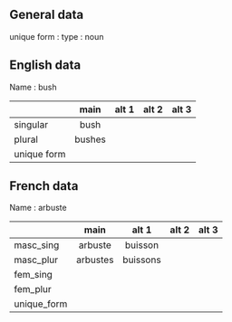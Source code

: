 ## General data

unique form :
type : noun

## English data

Name : bush

|             |  main  | alt 1 | alt 2 | alt 3 |
| :---------- | :----: | :---: | :---: | ----- |
| singular    |  bush  |       |       |       |
| plural      | bushes |       |       |       |
| unique form |        |       |       |       |

## French data

Name : arbuste

|             |   main   |  alt 1   | alt 2 | alt 3 |
| :---------- | :------: | :------: | :---: | :---: |
| masc_sing   | arbuste  | buisson  |       |       |
| masc_plur   | arbustes | buissons |       |       |
| fem_sing    |          |          |       |       |
| fem_plur    |          |          |       |       |
| unique_form |          |          |       |       |



